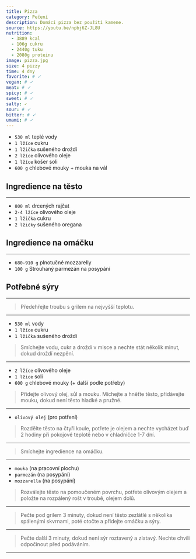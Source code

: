 ```yaml
---
title: Pizza
category: Pečení
description: Domácí pizza bez použití kamene.
source: https://youtu.be/npbj6Z-JL8U
nutrition:
  - 3889 kcal
  - 106g cukru
  - 2440g tuku
  - 2080g proteinu
image: pizza.jpg
size: 4 pizzy
time: 4 dny
favorite: # ✓
vegan: # ✓ 
meat: # ✓ 
spicy: # ✓
sweet: # ✓
salty: ✓
sour: # ✓ 
bitter: # ✓
umami: # ✓ 
---
```


* `530 ml` teplé vody
* `1 lžíce` cukru
* `1 lžička` sušeného droždí
* `2 lžíce` olivového oleje
* `1 lžíce` košer soli
* `600 g` chlebové mouky + mouka na vál

## **Ingredience na těsto**

---

* `800 ml` drcených rajčat
* `2-4 lžíce` olivového oleje
* `1 lžička` cukru
* `2 lžičky` sušeného oregana

## **Ingredience na omáčku**

---

* `680-910 g` plnotučné mozzarelly
* `100 g` Strouhaný parmezán na posypání

## **Potřebné sýry**

---

> Předehřejte troubu s grilem na nejvyšší teplotu.

---

* `530 ml` vody
* `1 lžíce` cukru
* `1 lžička` sušeného droždí

> Smíchejte vodu, cukr a droždí v misce a nechte stát několik minut, dokud droždí nezpění.

---

* `2 lžíce` olivového oleje
* `1 lžice` soli
* `600 g` chlebové mouky (+ další podle potřeby)

> Přidejte olivový olej, sůl a mouku. Míchejte a hněťte těsto, přidávejte mouku, dokud není těsto hladké a pružné.

---

* `olivový olej` (pro potření)

> Rozdělte těsto na čtyři koule, potřete je olejem a nechte vycházet buď 2 hodiny při pokojové teplotě nebo v chladničce 1-7 dní.

---

> Smíchejte ingredience na omáčku.

---

* `mouka` (na pracovní plochu)
* `parmezán` (na posypání)
* `mozzarella` (na posypání)

> Rozválejte těsto na pomoučeném povrchu, potřete olivovým olejem a položte na rozpálený rošt v troubě, olejem dolů.

---

> Pečte pod grilem 3 minuty, dokud není těsto zezlátlé s několika spálenými skvrnami, poté otočte a přidejte omáčku a sýry.

---

> Pečte další 3 minuty, dokud není sýr roztavený a zlatavý. Nechte chvíli odpočinout před podáváním.

---